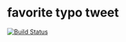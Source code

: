 # favorite typo tweet

[![Build Status](https://secure.travis-ci.org/xuwei-k/favorite_typo.png)](http://travis-ci.org/xuwei-k/favorite_typo)


